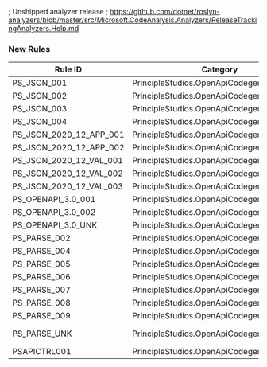 ﻿; Unshipped analyzer release
; https://github.com/dotnet/roslyn-analyzers/blob/master/src/Microsoft.CodeAnalysis.Analyzers/ReleaseTrackingAnalyzers.Help.md

### New Rules
Rule ID | Category | Severity | Notes
--------|----------|----------|-------
PS_JSON_001 | PrincipleStudios.OpenApiCodegen | Error | TransformationDiagnostics
PS_JSON_002 | PrincipleStudios.OpenApiCodegen | Error | TransformationDiagnostics
PS_JSON_003 | PrincipleStudios.OpenApiCodegen | Error | TransformationDiagnostics
PS_JSON_004 | PrincipleStudios.OpenApiCodegen | Error | TransformationDiagnostics
PS_JSON_2020_12_APP_001 | PrincipleStudios.OpenApiCodegen | Error | TransformationDiagnostics
PS_JSON_2020_12_APP_002 | PrincipleStudios.OpenApiCodegen | Error | TransformationDiagnostics
PS_JSON_2020_12_VAL_001 | PrincipleStudios.OpenApiCodegen | Error | TransformationDiagnostics
PS_JSON_2020_12_VAL_002 | PrincipleStudios.OpenApiCodegen | Error | TransformationDiagnostics
PS_JSON_2020_12_VAL_003 | PrincipleStudios.OpenApiCodegen | Error | TransformationDiagnostics
PS_OPENAPI_3.0_001 | PrincipleStudios.OpenApiCodegen | Error | TransformationDiagnostics
PS_OPENAPI_3.0_002 | PrincipleStudios.OpenApiCodegen | Error | TransformationDiagnostics
PS_OPENAPI_3.0_UNK | PrincipleStudios.OpenApiCodegen | Error | TransformationDiagnostics
PS_PARSE_002 | PrincipleStudios.OpenApiCodegen | Error | TransformationDiagnostics
PS_PARSE_004 | PrincipleStudios.OpenApiCodegen | Error | TransformationDiagnostics
PS_PARSE_005 | PrincipleStudios.OpenApiCodegen | Error | TransformationDiagnostics
PS_PARSE_006 | PrincipleStudios.OpenApiCodegen | Error | TransformationDiagnostics
PS_PARSE_007 | PrincipleStudios.OpenApiCodegen | Error | TransformationDiagnostics
PS_PARSE_008 | PrincipleStudios.OpenApiCodegen | Error | TransformationDiagnostics
PS_PARSE_009 | PrincipleStudios.OpenApiCodegen | Error | TransformationDiagnostics
PS_PARSE_UNK | PrincipleStudios.OpenApiCodegen | Error | A conversion error was encountered
PSAPICTRL001 | PrincipleStudios.OpenApiCodegen.Server.Mvc | Warning | ControllerGenerator
